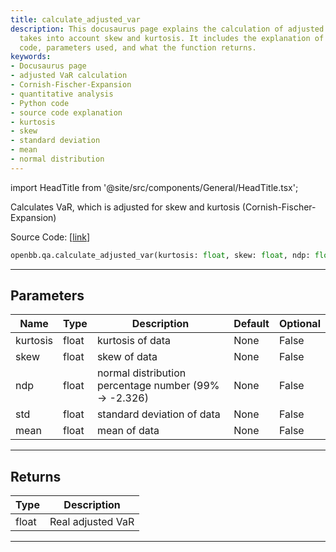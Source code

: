 ```yaml
---
title: calculate_adjusted_var
description: This docusaurus page explains the calculation of adjusted VaR, which
  takes into account skew and kurtosis. It includes the explanation of the source
  code, parameters used, and what the function returns.
keywords:
- Docusaurus page
- adjusted VaR calculation
- Cornish-Fischer-Expansion
- quantitative analysis
- Python code
- source code explanation
- kurtosis
- skew
- standard deviation
- mean
- normal distribution
---
```


import HeadTitle from '@site/src/components/General/HeadTitle.tsx';

<HeadTitle title="qa.calculate_adjusted_var - Reference | OpenBB SDK Docs" />

Calculates VaR, which is adjusted for skew and kurtosis (Cornish-Fischer-Expansion)

Source Code: [[link](https://github.com/OpenBB-finance/OpenBBTerminal/tree/main/openbb_terminal/common/quantitative_analysis/qa_model.py#L182)]

```python
openbb.qa.calculate_adjusted_var(kurtosis: float, skew: float, ndp: float, std: float, mean: float)
```

---

## Parameters

| Name | Type | Description | Default | Optional |
| ---- | ---- | ----------- | ------- | -------- |
| kurtosis | float | kurtosis of data | None | False |
| skew | float | skew of data | None | False |
| ndp | float | normal distribution percentage number (99% -> -2.326) | None | False |
| std | float | standard deviation of data | None | False |
| mean | float | mean of data | None | False |


---

## Returns

| Type | Description |
| ---- | ----------- |
| float | Real adjusted VaR |
---
